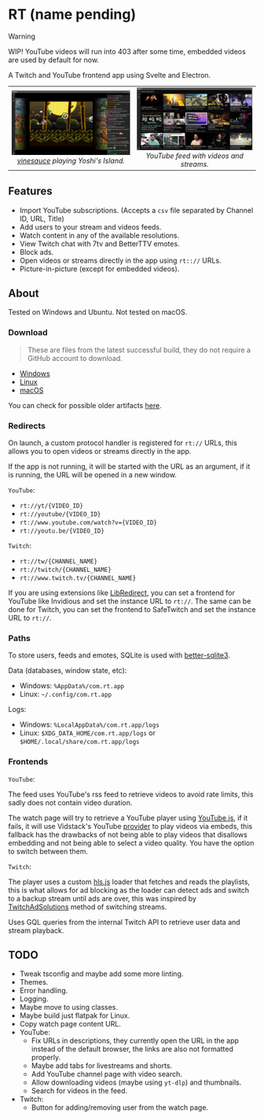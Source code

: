 # RT (name pending)

> [!WARNING]
> WIP! YouTube videos will run into 403 after some time, embedded videos are used by default for now.

A Twitch and YouTube frontend app using Svelte and Electron.

<table>
    <tr>
        <td align="center">
            <img alt="vinesauce playing Yoshi's Island" src=".github/assets/screenshot-1.webp" width="500">
            <em>
                <div>
                    <a href="https://www.twitch.tv/vinesauce">vinesauce</a> playing Yoshi's Island.
                </div>
            </em>
        </td>
        <td align="center">
            <img alt="YouTube feed" src=".github/assets/screenshot-2.webp" width="500">
            <em>
                <div>
                    YouTube feed with videos and streams.
                </div>
            </em>
        </td>
    </tr>
</table>

## Features

- Import YouTube subscriptions. (Accepts a `csv` file separated by Channel ID, URL, Title)
- Add users to your stream and videos feeds.
- Watch content in any of the available resolutions.
- View Twitch chat with 7tv and BetterTTV emotes.
- Block ads.
- Open videos or streams directly in the app using `rt:://` URLs.
- Picture-in-picture (except for embedded videos).

## About

Tested on Windows and Ubuntu. Not tested on macOS.

### Download

> These are files from the latest successful build, they do not require a GitHub account to download.

- [Windows](https://nightly.link/Kyagara/rt/workflows/build.yaml/main/windows.zip)
- [Linux](https://nightly.link/Kyagara/rt/workflows/build.yaml/main/linux.zip)
- [macOS](https://nightly.link/Kyagara/rt/workflows/build.yaml/main/mac.zip)

You can check for possible older artifacts [here](https://github.com/Kyagara/rt/actions).

### Redirects

On launch, a custom protocol handler is registered for `rt://` URLs, this allows you to open videos or streams directly in the app.

If the app is not running, it will be started with the URL as an argument, if it is running, the URL will be opened in a new window.

`YouTube`:

- `rt://yt/{VIDEO_ID}`
- `rt://youtube/{VIDEO_ID}`
- `rt://www.youtube.com/watch?v={VIDEO_ID}`
- `rt://youtu.be/{VIDEO_ID}`

`Twitch`:

- `rt://tw/{CHANNEL_NAME}`
- `rt://twitch/{CHANNEL_NAME}`
- `rt://www.twitch.tv/{CHANNEL_NAME}`

If you are using extensions like [LibRedirect](https://github.com/libredirect/browser_extension), you can set a frontend for YouTube like Invidious and set the instance URL to `rt://`. The same can be done for Twitch, you can set the frontend to SafeTwitch and set the instance URL to `rt://`.

### Paths

To store users, feeds and emotes, SQLite is used with [better-sqlite3](https://github.com/WiseLibs/better-sqlite3).

Data (databases, window state, etc):

- Windows: `%AppData%/com.rt.app`
- Linux: `~/.config/com.rt.app`

Logs:

- Windows: `%LocalAppData%/com.rt.app/logs`
- Linux: `$XDG_DATA_HOME/com.rt.app/logs` or `$HOME/.local/share/com.rt.app/logs`

### Frontends

`YouTube`:  

The feed uses YouTube's rss feed to retrieve videos to avoid rate limits, this sadly does not contain video duration.

The watch page will try to retrieve a YouTube player using [YouTube.js](https://github.com/LuanRT/YouTube.js), if it fails, it will use Vidstack's YouTube [provider](https://vidstack.io/docs/player/api/providers/youtube/) to play videos via embeds, this fallback has the drawbacks of not being able to play videos that disallows embedding and not being able to select a video quality. You have the option to switch between them.

`Twitch`:

The player uses a custom [hls.js](https://github.com/video-dev/hls.js/) loader that fetches and reads the playlists, this is what allows for ad blocking as the loader can detect ads and switch to a backup stream until ads are over, this was inspired by [TwitchAdSolutions](https://github.com/pixeltris/TwitchAdSolutions) method of switching streams.

Uses GQL queries from the internal Twitch API to retrieve user data and stream playback.

## TODO

- Tweak tsconfig and maybe add some more linting.
- Themes.
- Error handling.
- Logging.
- Maybe move to using classes.
- Maybe build just flatpak for Linux.
- Copy watch page content URL.
- YouTube:
  - Fix URLs in descriptions, they currently open the URL in the app instead of the default browser, the links are also not formatted properly.
  - Maybe add tabs for livestreams and shorts.
  - Add YouTube channel page with video search.
  - Allow downloading videos (maybe using `yt-dlp`) and thumbnails.
  - Search for videos in the feed.
- Twitch:
  - Button for adding/removing user from the watch page.
